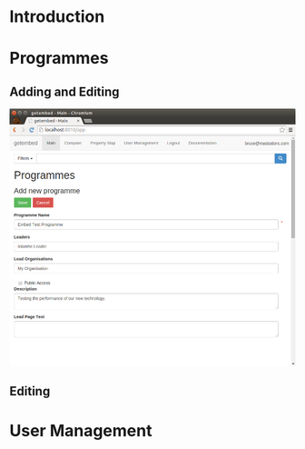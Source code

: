 # Introduction

# Programmes

## Adding and Editing

![Editing Programmes](edit-programmes.png)

## Editing

# User Management

##
